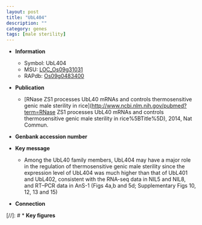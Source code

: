 ```yaml
---
layout: post
title: "UbL404"
description: ""
category: genes
tags: [male sterility]
---
```


* **Information**  
    + Symbol: UbL404  
    + MSU: [LOC_Os09g31031](http://rice.uga.edu/cgi-bin/ORF_infopage.cgi?orf=LOC_Os09g31031)  
    + RAPdb: [Os09g0483400](https://rapdb.dna.affrc.go.jp/locus/?name=Os09g0483400)  

* **Publication**  
    + [RNase ZS1 processes UbL40 mRNAs and controls thermosensitive genic male sterility in rice](http://www.ncbi.nlm.nih.gov/pubmed?term=RNase ZS1 processes UbL40 mRNAs and controls thermosensitive genic male sterility in rice%5BTitle%5D), 2014, Nat Commun.

* **Genbank accession number**  

* **Key message**  
    + Among the UbL40 family members, UbL404 may have a major role in the regulation of thermosensitive genic male sterility since the expression level of UbL404 was much higher than that of UbL401 and UbL402, consistent with the RNA-seq data in NIL5 and NIL8, and RT–PCR data in AnS-1 (Figs 4a,b and 5d; Supplementary Figs 10, 12, 13 and 15)

* **Connection**  

[//]: # * **Key figures**  



